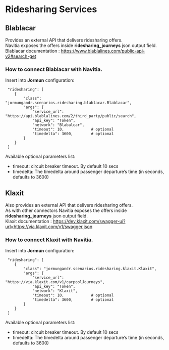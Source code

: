 # Ridesharing Services

## Blablacar

Provides an external API that delivers ridesharing offers.<br>
Navitia exposes the offers inside **ridesharing_journeys** json output field.<br>
Blablacar documentation : https://www.blablalines.com/public-api-v2#search-get

### How to connect Blablacar with Navitia.

Insert into **Jormun** configuration:

```
 "ridesharing": [
    {
        "class": "jormungandr.scenarios.ridesharing.blablacar.Blablacar",
        "args": {
            "service_url": "https://api.blablalines.com/2/third_party/public/search",
            "api_key": "Token",
            "network": "Blabalcar",
            "timeout": 10,            # optional
            "timedelta": 3600,        # optional
        }
    }
 ]
```

Available optional parameters list:
* timeout: circuit breaker timeout. By default 10 secs
* timedelta: The timedelta around passenger departure’s time (in seconds, defaults to 3600)


## Klaxit

Also provides an external API that delivers ridesharing offers.<br>
As with other connectors Navitia exposes the offers inside **ridesharing_journeys** json output field.<br>
Klaxit documentation : https://dev.klaxit.com/swagger-ui?url=https://via.klaxit.com/v1/swagger.json

### How to connect Klaxit with Navitia.

Insert into **Jormun** configuration:

```
 "ridesharing": [
    {
        "class": "jormungandr.scenarios.ridesharing.klaxit.Klaxit",
        "args": {
            "service_url": "https://via.klaxit.com/v1/carpoolJourneys",
            "api_key": "Token",
            "network": "Klaxit",
            "timeout": 10,            # optional
            "timedelta": 3600,        # optional
        }
    }
 ]
```

Available optional parameters list:
* timeout: circuit breaker timeout. By default 10 secs
* timedelta: The timedelta around passenger departure’s time (in seconds, defaults to 3600)

